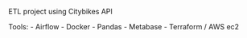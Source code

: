 ETL project using Citybikes API 

Tools:
    - Airflow
    - Docker
    - Pandas
    - Metabase
    - Terraform / AWS ec2


